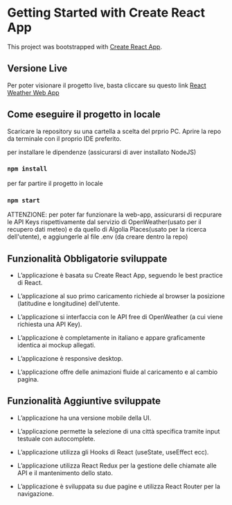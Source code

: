 # Getting Started with Create React App

This project was bootstrapped with [Create React App](https://github.com/facebook/create-react-app).

## Versione Live
Per poter visionare il progetto live, basta cliccare su questo link [React Weather Web App](https://reactopenweather-app.netlify.app/)

## Come eseguire il progetto in locale

Scaricare la repository su una cartella a scelta del prprio PC.
Aprire la repo da terminale con il proprio IDE preferito.

per installare le dipendenze (assicurarsi di aver installato NodeJS)
### `npm install`

per far partire il progetto in locale
### `npm start`

ATTENZIONE: per poter far funzionare la web-app, assicurarsi di recpurare le API Keys rispettivamente dal servizio di OpenWeather(usato per il recupero dati meteo) e da quello di Algolia Places(usato per la ricerca dell'utente), e aggiungerle al file .env (da creare dentro la repo)


## Funzionalità Obbligatorie sviluppate

- L’applicazione è basata su Create React App, seguendo le best practice di React.

- L’applicazione al suo primo caricamento richiede al browser la posizione (latitudine e longitudine) dell’utente.

- L’applicazione si interfaccia con le API free di OpenWeather (a cui viene richiesta una API Key).

- L’applicazione è completamente in italiano e appare graficamente identica ai mockup allegati.

- L’applicazione è responsive desktop.

- L’applicazione offre delle animazioni fluide al caricamento e al cambio pagina.

## Funzionalità Aggiuntive sviluppate

- L’applicazione ha una versione mobile della UI.

- L’applicazione permette la selezione di una città specifica tramite input testuale
con autocomplete.

- L’applicazione utilizza gli Hooks di React (useState, useEffect ecc).

- L’applicazione utilizza React Redux per la gestione delle chiamate alle API e il mantenimento dello stato.

- L’applicazione è sviluppata su due pagine e utilizza React Router per la navigazione.
